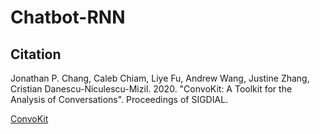 # Chatbot-RNN

 
## Citation  
Jonathan P. Chang, Caleb Chiam, Liye Fu, Andrew Wang, Justine Zhang, Cristian Danescu-Niculescu-Mizil. 2020. "ConvoKit: A Toolkit for the Analysis of Conversations". Proceedings of SIGDIAL.

[ConvoKit](https://convokit.cornell.edu/)
